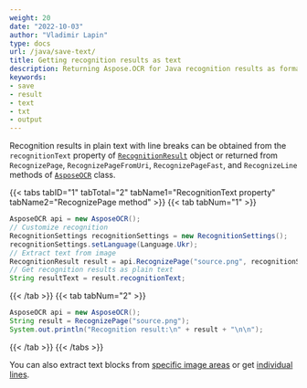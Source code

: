 ```yaml
---
weight: 20
date: "2022-10-03"
author: "Vladimir Lapin"
type: docs
url: /java/save-text/
title: Getting recognition results as text
description: Returning Aspose.OCR for Java recognition results as formatted text.
keywords:
- save
- result
- text
- txt
- output
---
```


Recognition results in plain text with line breaks can be obtained from the `recognitionText` property of [`RecognitionResult`](https://reference.aspose.com/ocr/java/com.aspose.ocr/RecognitionResult) object or returned from `RecognizePage`, `RecognizePageFromUri`, `RecognizePageFast`, and `RecognizeLine` methods of [`AsposeOCR`](https://reference.aspose.com/ocr/java/com.aspose.ocr/AsposeOCR) class.

{{< tabs tabID="1" tabTotal="2" tabName1="RecognitionText property" tabName2="RecognizePage method" >}}
{{< tab tabNum="1" >}}
```java
AsposeOCR api = new AsposeOCR();
// Customize recognition
RecognitionSettings recognitionSettings = new RecognitionSettings();
recognitionSettings.setLanguage(Language.Ukr);
// Extract text from image
RecognitionResult result = api.RecognizePage("source.png", recognitionSettings);
// Get recognition results as plain text
String resultText = result.recognitionText;
```
{{< /tab >}}
{{< tab tabNum="2" >}}
```java
AsposeOCR api = new AsposeOCR();
String result = RecognizePage("source.png");
System.out.println("Recognition result:\n" + result + "\n\n");
```
{{< /tab >}}
{{< /tabs >}}

You can also extract text blocks from [specific image areas](/ocr/java/image-regions-extract/) or get [individual lines](/ocr/java/image-line-extract/).
